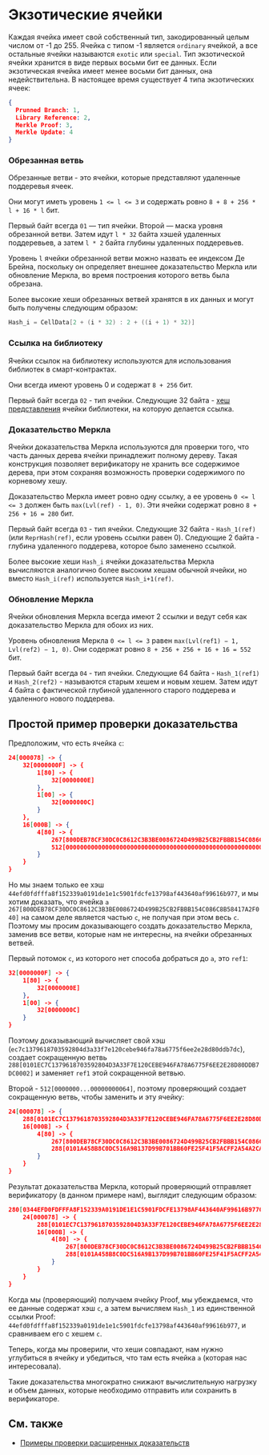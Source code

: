# Экзотические ячейки

Каждая ячейка имеет свой собственный тип, закодированный целым числом от -1 до 255.
Ячейка с типом -1 является `ordinary` ячейкой, а все остальные ячейки называются `exotic` или `special`.
Тип экзотической ячейки хранится в виде первых восьми бит ее данных. Если экзотическая ячейка имеет менее восьми бит данных, она недействительна.
В настоящее время существует 4 типа экзотических ячеек:

```json
{
  Prunned Branch: 1,
  Library Reference: 2,
  Merkle Proof: 3,
  Merkle Update: 4
}
```

### Обрезанная ветвь

Обрезанные ветви - это ячейки, которые представляют удаленные поддеревья ячеек.

Они могут иметь уровень `1 <= l <= 3` и содержать ровно `8 + 8 + 256 * l + 16 * l` бит.

Первый байт всегда `01` — тип ячейки. Второй — маска уровня обрезанной ветви. Затем идут `l * 32` байта хэшей удаленных поддеревьев, а затем `l * 2` байта глубины удаленных поддеревьев.

Уровень `l` ячейки обрезанной ветви можно назвать ее индексом Де Брейна, поскольку он определяет внешнее доказательство Меркла или обновление Меркла, во время построения которого ветвь была обрезана.

Более высокие хеши обрезанных ветвей хранятся в их данных и могут быть получены следующим образом:

```cpp
Hash_i = CellData[2 + (i * 32) : 2 + ((i + 1) * 32)]
```

### Ссылка на библиотеку

Ячейки ссылок на библиотеку используются для использования библиотек в смарт-контрактах.

Они всегда имеют уровень 0 и содержат `8 + 256` бит.

Первый байт всегда `02` - тип ячейки. Следующие 32 байта - [хеш представления](/v3/documentation/data-formats/tlb/cell-boc#standard-cell-representation-hash-calculation) ячейки библиотеки, на которую делается ссылка.

### Доказательство Меркла

Ячейки доказательства Меркла используются для проверки того, что часть данных дерева ячейки принадлежит полному дереву. Такая конструкция позволяет верификатору не хранить все содержимое дерева, при этом сохраняя возможность проверки содержимого по корневому хешу.

Доказательство Меркла имеет ровно одну ссылку, а ее уровень `0 <= l <= 3` должен быть `max(Lvl(ref) - 1, 0)`. Эти ячейки содержат ровно `8 + 256 + 16 = 280` бит.

Первый байт всегда `03` - тип ячейки. Следующие 32 байта - `Hash_1(ref)` (или `ReprHash(ref)`, если уровень ссылки равен 0). Следующие 2 байта - глубина удаленного поддерева, которое было заменено ссылкой.

Более высокие хеши `Hash_i` ячейки доказательства Меркла вычисляются аналогично более высоким хешам обычной ячейки, но вместо `Hash_i(ref)` используется `Hash_i+1(ref)`.

### Обновление Меркла

Ячейки обновления Меркла всегда имеют 2 ссылки и ведут себя как доказательство Меркла для обоих из них.

Уровень обновления Меркла `0 <= l <= 3` равен `max(Lvl(ref1) − 1, Lvl(ref2) − 1, 0)`. Они содержат ровно `8 + 256 + 256 + 16 + 16 = 552` бит.

Первый байт всегда `04` - тип ячейки. Следующие 64 байта - `Hash_1(ref1)` и `Hash_2(ref2)` - называются старым хешем и новым хешем. Затем идут 4 байта с фактической глубиной удаленного старого поддерева и удаленного нового поддерева.

## Простой пример проверки доказательства

Предположим, что есть ячейка `c`:

```json
24[000078] -> {
	32[0000000F] -> {
		1[80] -> {
			32[0000000E]
		},
		1[00] -> {
			32[0000000C]
		}
	},
	16[000B] -> {
		4[80] -> {
			267[800DEB78CF30DC0C8612C3B3BE0086724D499B25CB2FBBB154C086C8B58417A2F040],
			512[00000000000000000000000000000000000000000000000000000000000000000000000000000000000000000000000000000000000000000000000000000064]
		}
	}
}
```

Но мы знаем только ее хэш `44efd0fdfffa8f152339a0191de1e1c5901fdcfe13798af443640af99616b977`, и мы хотим доказать, что ячейка `a` `267[800DEB78CF30DC0C8612C3B3BE0086724D499B25CB2FBBB154C086C8B58417A2F040]` на самом деле является частью `c`, не получая при этом весь `c`.
Поэтому мы просим доказывающего создать доказательство Меркла, заменив все ветви, которые нам не интересны, на ячейки обрезанных ветвей.

Первый потомок `c`, из которого нет способа добраться до `a`, это `ref1`:

```json
32[0000000F] -> {
	1[80] -> {
		32[0000000E]
	},
	1[00] -> {
		32[0000000C]
	}
}
```

Поэтому доказывающий вычисляет свой хэш (`ec7c1379618703592804d3a33f7e120cebe946fa78a6775f6ee2e28d80ddb7dc`), создает сокращенную ветвь `288[0101EC7C1379618703592804D3A33F7E120CEBE946FA78A6775F6EE2E28D80DDB7DC0002]` и заменяет `ref1` этой сокращенной ветвью.

Второй - `512[0000000...00000000064]`, поэтому проверяющий создает сокращенную ветвь, чтобы заменить и эту ячейку:

```json
24[000078] -> {
	288[0101EC7C1379618703592804D3A33F7E120CEBE946FA78A6775F6EE2E28D80DDB7DC0002],
	16[000B] -> {
		4[80] -> {
			267[800DEB78CF30DC0C8612C3B3BE0086724D499B25CB2FBBB154C086C8B58417A2F040],
			288[0101A458B8C0DC516A9B137D99B701BB60FE25F41F5ACFF2A54A2CA4936688880E640000]
		}
	}
}
```

Результат доказательства Меркла, который проверяющий отправляет верификатору (в данном примере нам), выглядит следующим образом:

```json
280[0344EFD0FDFFFA8F152339A0191DE1E1C5901FDCFE13798AF443640AF99616B9770003] -> {
	24[000078] -> {
		288[0101EC7C1379618703592804D3A33F7E120CEBE946FA78A6775F6EE2E28D80DDB7DC0002],
		16[000B] -> {
			4[80] -> {
				267[800DEB78CF30DC0C8612C3B3BE0086724D499B25CB2FBBB154C086C8B58417A2F040],
				288[0101A458B8C0DC516A9B137D99B701BB60FE25F41F5ACFF2A54A2CA4936688880E640000]
			}
		}
	}
}
```

Когда мы (проверяющий) получаем ячейку Proof, мы убеждаемся, что ее данные содержат хэш `c`, а затем вычисляем `Hash_1` из единственной ссылки Proof: `44efd0fdfffa8f152339a0191de1e1c5901fdcfe13798af443640af99616b977`, и сравниваем его с хешем `c`.

Теперь, когда мы проверили, что хеши совпадают, нам нужно углубиться в ячейку и убедиться, что там есть ячейка `a` (которая нас интересовала).

Такие доказательства многократно снижают вычислительную нагрузку и объем данных, которые необходимо отправить или сохранить в верификаторе.

## См. также

- [Примеры проверки расширенных доказательств](/v3/documentation/data-formats/tlb/proofs)
